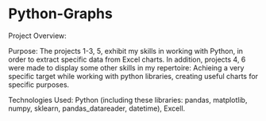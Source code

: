 # Python-Graphs

Project Overview:

Purpose: The projects 1-3, 5, exhibit my skills in working with Python, in order to extract specific data from Excel charts.
In addition, projects 4, 6 were made to display some other skills in my repertoire: Achieing a very specific target while working with python libraries, creating useful 
charts for specific purposes.

Technologies Used: Python (including these libraries: pandas, matplotlib, numpy, sklearn, pandas_datareader, datetime), Excell.
